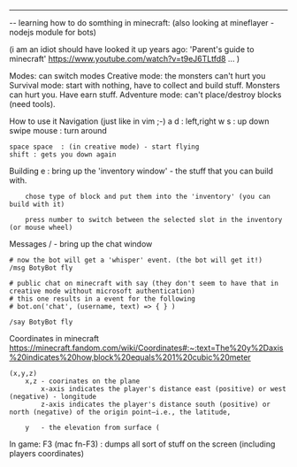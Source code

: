 
-----
-- learning how to do somthing in minecraft: (also looking at mineflayer - nodejs module for bots)

(i am an idiot should have looked it up years ago: 'Parent's guide to minecraft' https://www.youtube.com/watch?v=t9eJ6TLtfd8 ... )

Modes: can switch modes
    Creative mode: the monsters can't hurt you
    Survival mode: start with nothing, have to collect and build stuff. Monsters can hurt you. Have earn stuff.
    Adventure mode: can't place/destroy blocks (need tools). 


How to use it
Navigation (just like in vim ;-)
    a d  : left,right
    w s  : up down
    swipe mouse : turn around

    space space  : (in creative mode) - start flying
    shift : gets you down again

Building
    e : bring up the 'inventory window' - the stuff that you can build with.
        
        chose type of block and put them into the 'inventory' (you can build with it)
        
        press number to switch between the selected slot in the inventory (or mouse wheel)


Messages 
    / - bring up the chat window

    # now the bot will get a 'whisper' event. (the bot will get it!)
    /msg BotyBot fly
        
    # public chat on minecraft with say (they don't seem to have that in creative mode without microsoft authentication)
    # this one results in a event for the following
    # bot.on('chat', (username, text) => { } )

    /say BotyBot fly


Coordinates in minecraft
    https://minecraft.fandom.com/wiki/Coordinates#:~:text=The%20y%2Daxis%20indicates%20how,block%20equals%201%20cubic%20meter

    (x,y,z) 
        x,z - coorinates on the plane
            x-axis indicates the player's distance east (positive) or west (negative) - longitude
            z-axis indicates the player's distance south (positive) or north (negative) of the origin point—i.e., the latitude,

        y   - the elevation from surface (

In game:
    F3 (mac fn-F3) : dumps all sort of stuff on the screen (including players coordinates)


